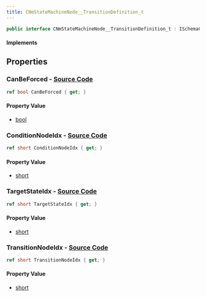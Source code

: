 ```yaml
---
title: CNmStateMachineNode__TransitionDefinition_t
---
```


```csharp
public interface CNmStateMachineNode__TransitionDefinition_t : ISchemaClass<CNmStateMachineNode__TransitionDefinition_t>, ISchemaField, ISchemaClass, INativeHandle
```

#### Implements

## Properties

### **CanBeForced** - [Source Code](https://github.com/swiftly-solution/swiftlys2/blob/main/managed/src/SwiftlyS2.Generated/Schemas/Interfaces/CNmStateMachineNode__TransitionDefinition_t.cs#L22)

```csharp
ref bool CanBeForced { get; }
```

#### Property Value

- [bool](https://learn.microsoft.com/dotnet/api/system.boolean)

### **ConditionNodeIdx** - [Source Code](https://github.com/swiftly-solution/swiftlys2/blob/main/managed/src/SwiftlyS2.Generated/Schemas/Interfaces/CNmStateMachineNode__TransitionDefinition_t.cs#L18)

```csharp
ref short ConditionNodeIdx { get; }
```

#### Property Value

- [short](https://learn.microsoft.com/dotnet/api/system.int16)

### **TargetStateIdx** - [Source Code](https://github.com/swiftly-solution/swiftlys2/blob/main/managed/src/SwiftlyS2.Generated/Schemas/Interfaces/CNmStateMachineNode__TransitionDefinition_t.cs#L16)

```csharp
ref short TargetStateIdx { get; }
```

#### Property Value

- [short](https://learn.microsoft.com/dotnet/api/system.int16)

### **TransitionNodeIdx** - [Source Code](https://github.com/swiftly-solution/swiftlys2/blob/main/managed/src/SwiftlyS2.Generated/Schemas/Interfaces/CNmStateMachineNode__TransitionDefinition_t.cs#L20)

```csharp
ref short TransitionNodeIdx { get; }
```

#### Property Value

- [short](https://learn.microsoft.com/dotnet/api/system.int16)

